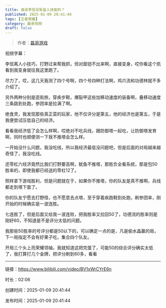 ```yaml
---
title: 谁说李信没有留人技能的？
published: 2025-01-09 20:41:44
tags: [王者荣耀]
category: 磊哥视频
draft: false
---
```



> 作者：[磊哥游戏](https://space.bilibili.com/268941858?spm_id_from=333.788.upinfo.head.click)

视频字幕：

李信离人小技巧，打野过来帮我抓，但对面铠不出来啊，直接变身，哎你看这个凯看到我变身就往我这里跑了。

尽力了，哎，这几天我测了四个号啊，四个号四种打法啊，鸡爪流和功德林就不多介绍了。

另外两种分别是逛街旅，穿疾步鞋，爆裂甲这些加移动速度的装备啊，叠移动速度三条路到处跑，参团率是拉满了啊。

绝食灵，我发现那些真正菜的玩家，他不仅评分是第五，他的经济也是第五，于是我便尝试压低自己的经济。

看看我经济低了会怎么样啊，哎绝对不吃兵线，跟防御塔一起吃，让防御塔发育啊，同时也顺便测一下我不推塔会怎么样。

一开始没什么问题，我没吃线，所以我经济最低没问题吧，但是后面的对局越来越奇怪了，我没吃线。

还零杠六经济竟然比我们打野要高啊，鱿鱼不推塔，那胜负全看系统，那是包50胜率的，即使我都已经送的零杠12了。

照样拿下游戏胜利，但是问题就在于，如果你不推塔，你的队友是真不推啊，兵线都走到塔下面了。

你的队友宁愿去打野怪，也不愿意去点塔，至于穿着疾跑鞋到处跑，刷参团率，刚开始的时候确实是一波连胜。

七连胜了，但是后面又给我一波连败，把我胜率又拉回50了，功德流的胜率则是刚好60，不知道是不是评分太低的问题。

我那些50胜率的号评分都是50以下的，可以确定一点的是，凡是偷水晶赢的局，下一局指定不会有好果子吃，集合四个队友。

开局三个头上亮荣耀领袖，我就知道这把完蛋了，可能50的综合评分确实太低了，我打算打几个金牌，把评分刷到60多，看看

---


链接：https://www.bilibili.com/video/BV1xWrCYrE6n



时长：02:06

创建时间：2025-01-09 20:41:44

发布时间：2025-01-09 20:41:44
